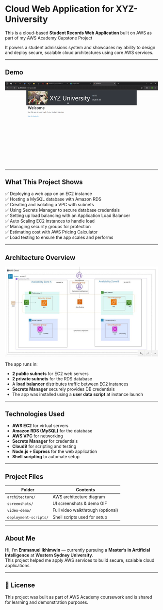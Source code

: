 # Cloud Web Application for XYZ-University

This is a cloud-based **Student Records Web Application** built on AWS as part of my AWS Academy Capstone Project

It powers a student admissions system and showcases my ability to design and deploy secure, scalable cloud architectures using core AWS services.


---

## Demo

![App Demo](screenshots/demo.gif)

---

## What This Project Shows

✅ Deploying a web app on an EC2 instance  
✅ Hosting a MySQL database with Amazon RDS  
✅ Creating and isolating a VPC with subnets  
✅ Using Secrets Manager to secure database credentials  
✅ Setting up load balancing with an Application Load Balancer  
✅ Auto Scaling EC2 instances to handle load  
✅ Managing security groups for protection  
✅ Estimating cost with AWS Pricing Calculator  
✅ Load testing to ensure the app scales and performs

---

## Architecture Overview

![Architecture Diagram](architecture/architecture-diagram.jpeg)

The app runs in:
- **2 public subnets** for EC2 web servers
- **2 private subnets** for the RDS database
- A **load balancer** distributes traffic between EC2 instances
- **Secrets Manager** securely provides DB credentials
- The app was installed using a **user data script** at instance launch

---

## Technologies Used

- **AWS EC2** for virtual servers  
- **Amazon RDS (MySQL)** for the database  
- **AWS VPC** for networking  
- **Secrets Manager** for credentials  
- **Cloud9** for scripting and testing  
- **Node.js + Express** for the web application  
- **Shell scripting** to automate setup

---

## Project Files

| Folder              | Contents                                  |
|---------------------|-------------------------------------------|
| `architecture/`     | AWS architecture diagram                  |
| `screenshots/`      | UI screenshots & demo GIF                 |
| `video-demo/`       | Full video walkthrough (optional)         |
| `deployment-scripts/`| Shell scripts used for setup             |

---

## About Me

Hi, I’m **Emmanuel Ikhimwin** — currently pursuing a **Master’s in Artificial Intelligence** at **Western Sydney University**.  
This project helped me apply AWS services to build secure, scalable cloud applications.

---

## 📜 License

This project was built as part of AWS Academy coursework and is shared for learning and demonstration purposes.
